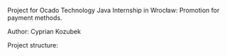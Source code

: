 Project for Ocado Technology Java Internship in Wrocław:
Promotion for payment methods.

Author: Cyprian Kozubek

Project structure:
